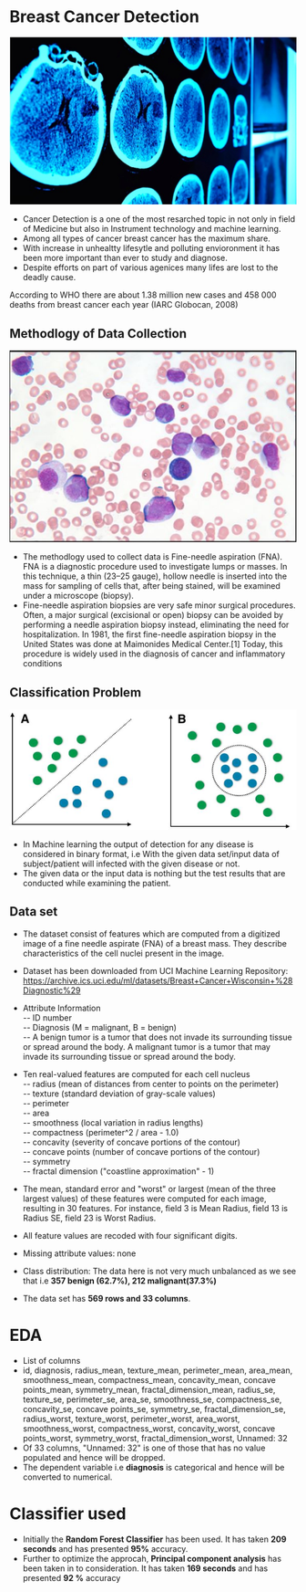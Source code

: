 # Breast Cancer Detection

![image.jpg](can3.jpg)
- Cancer Detection is a one of the most resarched topic in not only in field of Medicine but also in Instrument technology and machine learning.
- Among all types of cancer breast cancer has the maximum share.
- With increase in unhealtty lifesytle and polluting envioronment it has been more important than ever to study and diagnose.
- Despite efforts on part of various agenices many lifes are lost to the deadly cause.<br>

According to WHO there are about 1.38 million new cases and 458 000 deaths from breast cancer each year (IARC Globocan, 2008)

## Methodlogy of Data Collection

![image.jpg](fna.JPG)

- The methodlogy used to collect data is Fine-needle aspiration (FNA). FNA is a diagnostic procedure used to investigate lumps or masses. In this technique, a thin (23–25 gauge), hollow needle is inserted into the mass for sampling of cells that, after being stained, will be examined under a microscope (biopsy).
- Fine-needle aspiration biopsies are very safe minor surgical procedures. Often, a major surgical (excisional or open) biopsy can be avoided by performing a needle aspiration biopsy instead, eliminating the need for hospitalization. In 1981, the first fine-needle aspiration biopsy in the United States was done at Maimonides Medical Center.[1] Today, this procedure is widely used in the diagnosis of cancer and inflammatory conditions

## Classification Problem

![image.jpg](cp.JPG)

- In Machine learning the output of detection for any disease is considered in binary format, i.e With the given data set/input data of subject/patient will infected with the given disease or not. 
- The given data or the input data is nothing but the test results that are conducted while examining the patient.

## Data set

- The dataset consist of features which are computed from a digitized image of a fine needle aspirate (FNA) of a breast mass. They describe characteristics of the cell nuclei present in the image.

- Dataset has been downloaded from UCI Machine Learning Repository: https://archive.ics.uci.edu/ml/datasets/Breast+Cancer+Wisconsin+%28Diagnostic%29

- Attribute Information <br>
-- ID number <br>
-- Diagnosis (M = malignant, B = benign)<br> 
-- A benign tumor is a tumor that does not invade its surrounding tissue or spread around the body. A malignant tumor is a tumor that may invade its surrounding tissue or spread around the body.

- Ten real-valued features are computed for each cell nucleus <br>
-- radius (mean of distances from center to points on the perimeter)<br>
-- texture (standard deviation of gray-scale values)<br>
-- perimeter<br>
-- area <br>
-- smoothness (local variation in radius lengths) <br>
-- compactness (perimeter^2 / area - 1.0)<br>
-- concavity (severity of concave portions of the contour)<br>
-- concave points (number of concave portions of the contour)<br>
-- symmetry<br>
-- fractal dimension ("coastline approximation" - 1)<br>

- The mean, standard error and "worst" or largest (mean of the three largest values) of these features were computed for each image, resulting in 30 features. For instance, field 3 is Mean Radius, field 13 is Radius SE, field 23 is Worst Radius.
- All feature values are recoded with four significant digits.
- Missing attribute values: none
- Class distribution: The data here is not very much unbalanced as we see that i.e __357 benign (62.7%), 212 malignant(37.3%)__
- The data set has __569 rows and 33 columns__.

# EDA
- List of columns 
- id, diagnosis, radius_mean, texture_mean, perimeter_mean, area_mean, smoothness_mean, compactness_mean, concavity_mean,
 concave points_mean, symmetry_mean, fractal_dimension_mean, radius_se, texture_se, perimeter_se, area_se, smoothness_se,
 compactness_se, concavity_se, concave points_se, symmetry_se, fractal_dimension_se, radius_worst, texture_worst,
 perimeter_worst, area_worst, smoothness_worst, compactness_worst, concavity_worst, concave points_worst,
 symmetry_worst, fractal_dimension_worst, Unnamed: 32
- Of 33 columns, "Unnamed: 32" is one of those that has no value populated and hence will be dropped.
- The dependent variable i.e __diagnosis__ is categorical and hence will be converted to numerical.

# Classifier used
- Initially the __Random Forest Classifier__ has been used. It has taken __209 seconds__ and has presented __95%__ accuracy.
- Further to optimize the approcah, __Principal component analysis__ has been taken in to consideration. It has taken __169 seconds__ and has presented __92 %__ accuracy 




